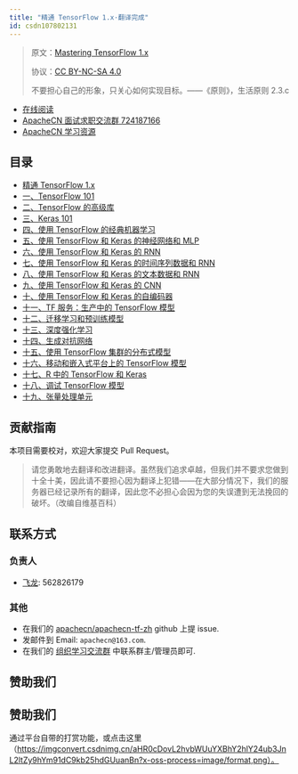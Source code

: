 ```yaml
---
title: "精通 TensorFlow 1.x·翻译完成"
id: csdn107802131
---
```


> 原文：[Mastering TensorFlow 1.x](https://b-ok.global/book/3579940/7030da)
> 
> 协议：[CC BY-NC-SA 4.0](http://creativecommons.org/licenses/by-nc-sa/4.0/)
> 
> 不要担心自己的形象，只关心如何实现目标。——《原则》，生活原则 2.3.c

*   [在线阅读](https://dl.apachecn.org/)
*   [ApacheCN 面试求职交流群 724187166](https://jq.qq.com/?_wv=1027&k=54ujcL3)
*   [ApacheCN 学习资源](http://www.apachecn.org/)

## 目录

*   [精通 TensorFlow 1.x](https://github.com/apachecn/apachecn-dl-zh/blob/master/docs/mastering-tf-1x-zh/README.md)
*   [一、TensorFlow 101](https://github.com/apachecn/apachecn-dl-zh/blob/master/docs/mastering-tf-1x-zh/ch01.md)
*   [二、TensorFlow 的高级库](https://github.com/apachecn/apachecn-dl-zh/blob/master/docs/mastering-tf-1x-zh/ch02.md)
*   [三、Keras 101](https://github.com/apachecn/apachecn-dl-zh/blob/master/docs/mastering-tf-1x-zh/ch03.md)
*   [四、使用 TensorFlow 的经典机器学习](https://github.com/apachecn/apachecn-dl-zh/blob/master/docs/mastering-tf-1x-zh/ch04.md)
*   [五、使用 TensorFlow 和 Keras 的神经网络和 MLP](https://github.com/apachecn/apachecn-dl-zh/blob/master/docs/mastering-tf-1x-zh/ch05.md)
*   [六、使用 TensorFlow 和 Keras 的 RNN](https://github.com/apachecn/apachecn-dl-zh/blob/master/docs/mastering-tf-1x-zh/ch06.md)
*   [七、使用 TensorFlow 和 Keras 的时间序列数据和 RNN](https://github.com/apachecn/apachecn-dl-zh/blob/master/docs/mastering-tf-1x-zh/ch07.md)
*   [八、使用 TensorFlow 和 Keras 的文本数据和 RNN](https://github.com/apachecn/apachecn-dl-zh/blob/master/docs/mastering-tf-1x-zh/ch08.md)
*   [九、使用 TensorFlow 和 Keras 的 CNN](https://github.com/apachecn/apachecn-dl-zh/blob/master/docs/mastering-tf-1x-zh/ch09.md)
*   [十、使用 TensorFlow 和 Keras 的自编码器](https://github.com/apachecn/apachecn-dl-zh/blob/master/docs/mastering-tf-1x-zh/ch10.md)
*   [十一、TF 服务：生产中的 TensorFlow 模型](https://github.com/apachecn/apachecn-dl-zh/blob/master/docs/mastering-tf-1x-zh/ch11.md)
*   [十二、迁移学习和预训练模型](https://github.com/apachecn/apachecn-dl-zh/blob/master/docs/mastering-tf-1x-zh/ch12.md)
*   [十三、深度强化学习](https://github.com/apachecn/apachecn-dl-zh/blob/master/docs/mastering-tf-1x-zh/ch13.md)
*   [十四、生成对抗网络](https://github.com/apachecn/apachecn-dl-zh/blob/master/docs/mastering-tf-1x-zh/ch14.md)
*   [十五、使用 TensorFlow 集群的分布式模型](https://github.com/apachecn/apachecn-dl-zh/blob/master/docs/mastering-tf-1x-zh/ch15.md)
*   [十六、移动和嵌入式平台上的 TensorFlow 模型](https://github.com/apachecn/apachecn-dl-zh/blob/master/docs/mastering-tf-1x-zh/ch16.md)
*   [十七、R 中的 TensorFlow 和 Keras](https://github.com/apachecn/apachecn-dl-zh/blob/master/docs/mastering-tf-1x-zh/ch17.md)
*   [十八、调试 TensorFlow 模型](https://github.com/apachecn/apachecn-dl-zh/blob/master/docs/mastering-tf-1x-zh/ch18.md)
*   [十九、张量处理单元](https://github.com/apachecn/apachecn-dl-zh/blob/master/docs/mastering-tf-1x-zh/ch19.md)

## 贡献指南

本项目需要校对，欢迎大家提交 Pull Request。

> 请您勇敢地去翻译和改进翻译。虽然我们追求卓越，但我们并不要求您做到十全十美，因此请不要担心因为翻译上犯错——在大部分情况下，我们的服务器已经记录所有的翻译，因此您不必担心会因为您的失误遭到无法挽回的破坏。（改编自维基百科）

## 联系方式

### 负责人

*   [飞龙](https://github.com/wizardforcel): 562826179

### 其他

*   在我们的 [apachecn/apachecn-tf-zh](https://github.com/apachecn/apachecn-tf-zh) github 上提 issue.
*   发邮件到 Email: `apachecn@163.com`.
*   在我们的 [组织学习交流群](http://www.apachecn.org/organization/348.html) 中联系群主/管理员即可.

## 赞助我们

## 赞助我们

通过平台自带的打赏功能，或点击这里（https://imgconvert.csdnimg.cn/aHR0cDovL2hvbWUuYXBhY2hlY24ub3JnL2ltZy9hYm91dC9kb25hdGUuanBn?x-oss-process=image/format,png）。
